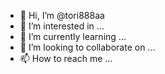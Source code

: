 - 👋 Hi, I’m @tori888aa
- 👀 I’m interested in ...
- 🌱 I’m currently learning ...
- 💞️ I’m looking to collaborate on ...
- 📫 How to reach me ...

<!---
tori888aa/tori888aa is a ✨ special ✨ repository because its `README.md` (this file) appears on your GitHub profile.
You can click the Preview link to take a look at your changes.
--->
